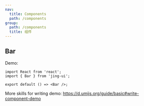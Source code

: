 ```yaml
---
nav:
  title: Components
  path: /components
group: 
  path: /components
  title: 组件
---
```


## Bar

Demo:

```tsx
import React from 'react';
import { Bar } from 'jing-ui';

export default () => <Bar />;
```

More skills for writing demo: https://d.umijs.org/guide/basic#write-component-demo
